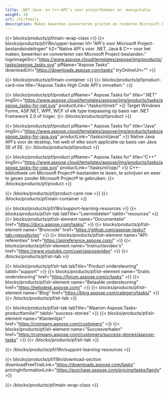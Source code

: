 ```yaml
---
title: .NET Java- en C++-API's voor projectbeheer en -manipulatie 
weight: 10
url: /nl/family
description: Maken bewerken converteren printen en renderen Microsoft Project MPP MPT MPX XML-bestanden in .NET & Java-toepassingen met behulp van de relevante bibliotheek zonder MS Project geïnstalleerd
---
```


{{< blocks/products/pf/main-wrap-class >}}
{{< blocks/products/pf/i18n/upper-banner h1="API's voor Microsoft Project-bestandsindelingen" h2="Native API's voor .NET, Java & C++ voor het maken, bewerken en converteren van Microsoft Project-bestanden." logoImageSrc="https://www.aspose.cloud/templates/aspose/img/products/tasks/aspose_tasks.svg" pfName="Aspose.Tasks" downloadUrl="https://downloads.aspose.com/tasks" tryOnlineUrl="" >}}

{{< blocks/products/pf/main-container >}}
{{< blocks/products/pf/product-card-row title="Aspose.Tasks High Code API's omvatten:" >}}

{{< blocks/products/pf/product pfName=" Aspose.Tasks for" title=".NET" imgSrc="https://www.aspose.cloud/templates/aspose/img/products/tasks/aspose_tasks-for-net.svg" productLink="/tasks/nl/net/" >}}
Target Windows Forms, ASP.NET, WPF, WCF of elk type toepassing op basis van .NET Framework 2.0 of hoger.
{{< /blocks/products/pf/product >}}

{{< blocks/products/pf/product pfName=" Aspose.Tasks for" title="Java" imgSrc="https://www.aspose.cloud/templates/aspose/img/products/tasks/aspose_tasks-for-java.svg" productLink="/tasks/nl/java/" >}}
Native Java API's voor de desktop, het web of elke soort applicatie op basis van Java SE of EE.
{{< /blocks/products/pf/product >}}

{{< blocks/products/pf/product pfName=" Aspose.Tasks for" title="C++" imgSrc="https://www.aspose.cloud/templates/aspose/img/products/tasks/aspose_tasks-for-cpp.svg" productLink="/tasks/nl/cpp/" >}}
C++-bibliotheek om Microsoft Project®-bestanden te lezen, te schrijven en weer te geven zonder Microsoft Project® te gebruiken.
{{< /blocks/products/pf/product >}}

{{< /blocks/products/pf/product-card-row >}}
{{< /blocks/products/pf/main-container >}}

{{< blocks/products/pf/i18n/support-learning-resources >}}
{{< blocks/products/pf/slr-tab tabTitle="Leermiddelen" tabId="resources" >}}
{{< blocks/products/pf/slr-element name="Documentatie" href="https://docs.aspose.com/tasks/" >}}
{{< blocks/products/pf/slr-element name="Broncode" href="https://github.com/aspose-tasks?tab=repositories" >}}
{{< blocks/products/pf/slr-element name="API-referenties" href="https://apireference.aspose.com/" >}}
{{< blocks/products/pf/slr-element name="Instructievideo's" href="https://www.youtube.com/user/asposevideo" >}}
{{< /blocks/products/pf/slr-tab >}}

{{< blocks/products/pf/slr-tab tabTitle="Product ondersteuning" tabId="support" >}}
{{< blocks/products/pf/slr-element name="Gratis ondersteuning" href="https://forum.aspose.com/c/tasks" >}}
{{< blocks/products/pf/slr-element name="Betaalde ondersteuning" href="https://helpdesk.aspose.com/" >}}
{{< blocks/products/pf/slr-element name="Blog" href="https://blog.aspose.com/category/tasks/" >}}
{{< /blocks/products/pf/slr-tab >}}

{{< blocks/products/pf/slr-tab tabTitle="Waarom Aspose.Tasks-productfamilie?" tabId="success-stories" >}}
{{< blocks/products/pf/slr-element name="Klantenlijst:" href="https://company.aspose.com/customers" >}}
{{< blocks/products/pf/slr-element name="Succesverhalen" href="https://company.aspose.com/customers/success-stories/aspose-tasks" >}}
{{< /blocks/products/pf/slr-tab >}}

{{< /blocks/products/pf/i18n/support-learning-resources >}}

{{< blocks/products/pf/i18n/download-section downloadFreeTrialLink="https://downloads.aspose.com/tasks" pricingInformationLink="https://purchase.aspose.com/pricing/tasks/family" >}}

{{< /blocks/products/pf/main-wrap-class >}}